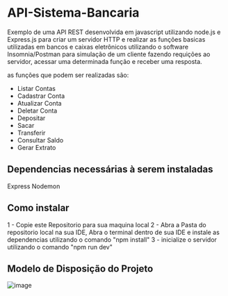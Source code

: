 # API-Sistema-Bancaria

Exemplo de uma API REST desenvolvida em javascript utilizando node.js e Express.js para criar um servidor HTTP e realizar as funções basicas utilizadas em bancos e caixas eletrônicos
utilizando o software Insomnia/Postman para simulação de um cliente fazendo requições ao servidor, acessar uma determinada função e receber uma resposta.

as funções que podem ser realizadas são: 

- Listar Contas
- Cadastrar Conta
- Atualizar Conta
- Deletar Conta
- Depositar
- Sacar
- Transferir
- Consultar Saldo
- Gerar Extrato

## Dependencias necessárias à serem instaladas

Express
Nodemon

## Como instalar

1 - Copie este Repositorio para sua maquina local
2 - Abra a Pasta do repositorio local na sua IDE, Abra o terminal dentro de sua IDE e instale as dependencias utilizando o comando "npm install"
3 - inicialize o servidor utilizando o comando "npm run dev"

## Modelo de Disposição do Projeto

![image](https://github.com/ItsDinei/API-Sistema-Bancaria/assets/133716896/5666003e-6648-4e56-b390-8ab043d0cc5b)
